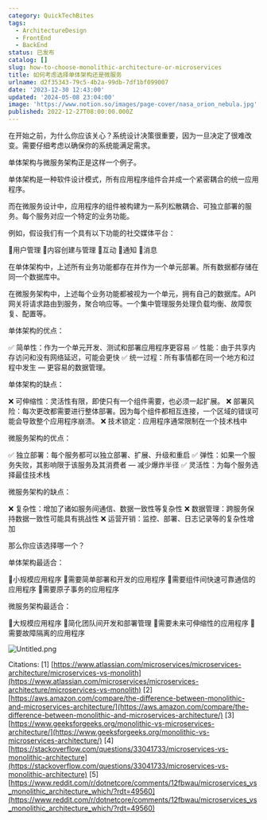 ```yaml
---
category: QuickTechBites
tags:
  - ArchitectureDesign
  - FrontEnd
  - BackEnd
status: 已发布
catalog: []
slug: how-to-choose-monolithic-architecture-or-microservices
title: 如何考虑选择单体架构还是微服务
urlname: d2f35343-79c5-4b2a-99db-7df1bf099007
date: '2023-12-30 12:43:00'
updated: '2024-05-08 23:04:00'
image: 'https://www.notion.so/images/page-cover/nasa_orion_nebula.jpg'
published: 2022-12-27T08:00:00.000Z
---
```


在开始之前，为什么你应该关心？系统设计决策很重要，因为一旦决定了很难改变。需要仔细考虑以确保你的系统能满足需求。


单体架构与微服务架构正是这样一个例子。


单体架构是一种软件设计模式，所有应用程序组件合并成一个紧密耦合的统一应用程序。


而在微服务设计中，应用程序的组件被构建为一系列松散耦合、可独立部署的服务。每个服务对应一个特定的业务功能。


例如，假设我们有一个具有以下功能的社交媒体平台：


🔸用户管理
🔸内容创建与管理
🔸互动
🔸通知
🔸消息


在单体架构中，上述所有业务功能都存在并作为一个单元部署。所有数据都存储在同一个数据库中。


在微服务架构中，上述每个业务功能都被视为一个单元，拥有自己的数据库。API 网关将请求路由到服务，聚合响应等。一个集中管理服务处理负载均衡、故障恢复、配置等。


单体架构的优点：


✅ 简单性：作为一个单元开发、测试和部署应用程序更容易
✅ 性能：由于共享内存访问和没有网络延迟，可能会更快
✅ 统一过程：所有事情都在同一个地方和过程中发生 — 更容易的数据管理。


单体架构的缺点：


❌ 可伸缩性：灵活性有限，即使只有一个组件需要，也必须一起扩展。
❌ 部署风险：每次更改都需要进行整体部署。因为每个组件都相互连接，一个区域的错误可能会导致整个应用程序崩溃。
❌ 技术锁定：应用程序通常限制在一个技术栈中


微服务架构的优点：


✅ 独立部署：每个服务都可以独立部署、扩展、升级和重启
✅ 弹性：如果一个服务失败，其影响限于该服务及其消费者 — 减少爆炸半径
✅ 灵活性：为每个服务选择最佳技术栈


微服务架构的缺点：


❌ 复杂性：增加了诸如服务间通信、数据一致性等复杂性
❌ 数据管理：跨服务保持数据一致性可能具有挑战性
❌ 运营开销：监控、部署、日志记录等的复杂性增加


那么你应该选择哪一个？


单体架构最适合：


🔹小规模应用程序
🔹需要简单部署和开发的应用程序
🔹需要组件间快速可靠通信的应用程序
🔹需要原子事务的应用程序


微服务架构最适合：


🔸大规模应用程序
🔸简化团队间开发和部署管理
🔸需要未来可伸缩性的应用程序
🔸需要故障隔离的应用程序


![Untitled.png](https://prod-files-secure.s3.us-west-2.amazonaws.com/5d24fe63-e567-4804-86f9-9fdc62e13082/8d149051-cc00-4198-a3d7-e00805eb8f9e/Untitled.png?X-Amz-Algorithm=AWS4-HMAC-SHA256&X-Amz-Content-Sha256=UNSIGNED-PAYLOAD&X-Amz-Credential=ASIAZI2LB466YFGJIP7H%2F20250417%2Fus-west-2%2Fs3%2Faws4_request&X-Amz-Date=20250417T213406Z&X-Amz-Expires=3600&X-Amz-Security-Token=IQoJb3JpZ2luX2VjEN3%2F%2F%2F%2F%2F%2F%2F%2F%2F%2FwEaCXVzLXdlc3QtMiJHMEUCIAxgbetry5ZDY5nWMNWN2uinUKyh8kUktl1328MR0PgCAiEA4BiJttH8226SCdnAVTiW%2F1%2FDlEQ4yv16YkTsdQ0w2REq%2FwMIZhAAGgw2Mzc0MjMxODM4MDUiDIg2Pu8UXj5NGpoQGyrcAwBbFegL6CL958G%2BRHktfQHR8wugftTIYl1Vp1yN3UC%2BuYbfN0zm6GyQ0MZo3I4p5Zofz4zMvdo7cxAZqH2WM8vWJfjjBwaC%2FefEoCvkPuSSOBdh05yTGjekgl9s%2B0Z1F83H3hDdQi%2FAx8KF6mBNflOPu5O00lMFBTuMrDtNy%2BPdSPQ9ue3fFqrJjCq74mHJOcv2kJHSuelugt7oD%2FLZJcEqYacuEUBk5ViQYS5ftvDKhzTwTxtJjenBh1OkFMiAXEmfrLNN3GcmbgEUe8qBSBYBIon%2BlEprDJhQ7%2FZuviood1ltlmzmMbDQ4MS2sTA0QaX0D2ER6SnJMeZml7ZO%2FXHbiFN7RVEEDuYd7%2BA3Z49wUdp%2B7C7PbclGxM0F%2BJ2UMDR1foCEblqqllypCGceUP9qdaQZadQeCYP4EKwGK6sRMCnT4EDoOilIFSb%2FNQkK0jtZEjXh3txguZs6%2FAgoJHF3MTShb8YUleYROadRc9lQSLpgVcnhYk9ayH%2FMeULv9wejZ4A5LlUXmiYdLYdPwfQKpwgz%2BI7GvBmQIcS5XCOc2MtJnHhKkJwLO%2FeTAxoJdS33mVW%2F90E3tHEY7puY%2FA6Et5xtjk380xOttlu5vx4kPHYq8PAcT%2B4k5tMvMIrPhcAGOqUBAMYyo%2F0ySI8wfoHK58TkdfiiwNuLh3qGHM2V2HBi%2BPAzsR4A72Wi1mKU8qx%2F8ADb7liyQ1u9ZpXaVu3kXruYcNZAnU2zQNYRw2fRLPNCA7wZ3deHFRFlUU4g1L3wH63Yuft4ne8SHr21o4OPbvk6V%2BE1o3SM1vXu4l%2FPvOoe60nzx6Iyq6SQ7C5HJo8pUpBqgNPsiHSx67ripZsIwSVacB%2BVgjX9&X-Amz-Signature=67eb3f7d93717afd10c7a99e6caa1f658944d627e51a6cd0218566dd15d6fe3f&X-Amz-SignedHeaders=host&x-id=GetObject)


Citations:
[1] [https://www.atlassian.com/microservices/microservices-architecture/microservices-vs-monolith](https://www.atlassian.com/microservices/microservices-architecture/microservices-vs-monolith)
[2] [https://aws.amazon.com/compare/the-difference-between-monolithic-and-microservices-architecture/](https://aws.amazon.com/compare/the-difference-between-monolithic-and-microservices-architecture/)
[3] [https://www.geeksforgeeks.org/monolithic-vs-microservices-architecture/](https://www.geeksforgeeks.org/monolithic-vs-microservices-architecture/)
[4] [https://stackoverflow.com/questions/33041733/microservices-vs-monolithic-architecture](https://stackoverflow.com/questions/33041733/microservices-vs-monolithic-architecture)
[5] [https://www.reddit.com/r/dotnetcore/comments/12fbwau/microservices_vs_monolithic_architecture_which/?rdt=49560](https://www.reddit.com/r/dotnetcore/comments/12fbwau/microservices_vs_monolithic_architecture_which/?rdt=49560)

